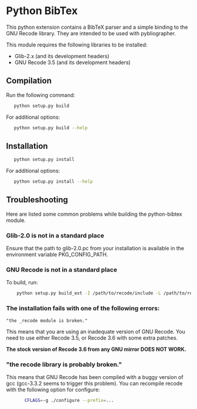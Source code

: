 # Python BibTex

This python extension contains a BibTeX parser and a simple binding to
the GNU Recode library. They are intended to be used with pybliographer.

This module requires the following libraries to be installed:

   - Glib-2.x (and its development headers)
   - GNU Recode 3.5 (and its development headers)


## Compilation

Run the following command:

```sh
   python setup.py build
```

For additional options:

```sh
   python setup.py build --help
```

## Installation

```sh
   python setup.py install
```

For additional options:

```sh
   python setup.py install --help
```

## Troubleshooting

Here are listed some common problems while building the python-bibtex
module.


### Glib-2.0 is not in a standard place

Ensure that the path to glib-2.0.pc from your installation is
available in the environment variable PKG\_CONFIG\_PATH.


### GNU Recode is not in a standard place

To build, run:

```sh
    python setup.py build_ext -I /path/to/recode/include -L /path/to/recode/lib
```

### The installation fails with one of the following errors:

```
"the _recode module is broken."
```

This means that you are using an inadequate version of GNU Recode. You
need to use either Recode 3.5, or Recode 3.6 with some extra patches.

 **The stock version of Recode 3.6 from any GNU mirror DOES NOT WORK.**

### "the recode library is probably broken."

This means that GNU Recode has been compiled with a buggy version of
gcc (gcc-3.3.2 seems to trigger this problem). You can recompile
recode with the following option for configure:

```sh
       CFLAGS=-g ./configure --prefix=...
```
